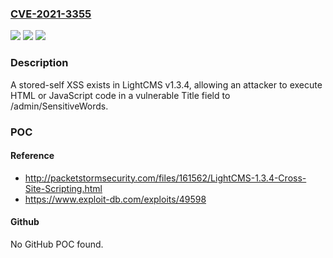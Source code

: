 ### [CVE-2021-3355](https://cve.mitre.org/cgi-bin/cvename.cgi?name=CVE-2021-3355)
![](https://img.shields.io/static/v1?label=Product&message=n%2Fa&color=blue)
![](https://img.shields.io/static/v1?label=Version&message=n%2Fa&color=blue)
![](https://img.shields.io/static/v1?label=Vulnerability&message=n%2Fa&color=brighgreen)

### Description

A stored-self XSS exists in LightCMS v1.3.4, allowing an attacker to execute HTML or JavaScript code in a vulnerable Title field to /admin/SensitiveWords.

### POC

#### Reference
- http://packetstormsecurity.com/files/161562/LightCMS-1.3.4-Cross-Site-Scripting.html
- https://www.exploit-db.com/exploits/49598

#### Github
No GitHub POC found.

